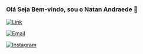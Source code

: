 ### Olá Seja Bem-vindo, sou o Natan Andraede 🤙 

[![Link](https://img.shields.io/badge/LinkedIn-0077B5?style=for-the-badge&logo=linkedin&logoColor=white)]()

[![Email](https://img.shields.io/badge/Gmail-D14836?style=for-the-badge&logo=gmail&logoColor=white)](mailto:natan07lima@outlook.com)

[![Instagram](https://img.shields.io/badge/Instagram-E4405F?style=for-the-badge&logo=instagram&logoColor=white)](https://www.instagram.com/invites/contact/?i=vc7rd00ns7oj&utm_content=klr2kj)

